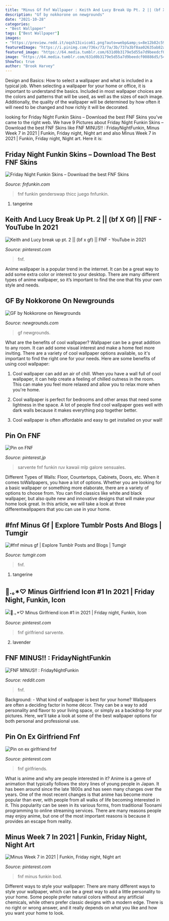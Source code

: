 ```yaml
---
title: "Minus Gf Fnf Wallpaper : Keith And Lucy Break Up Pt. 2 || (bf X Gf) || Fnf"
description: "Gf by nokkorone on newgrounds"
date: "2021-10-28"
categories:
- "Best Wallpaper"
tags: ["Best Wallpaper"]
images:
- "https://preview.redd.it/oqsh13ivico61.png?auto=webp&amp;s=8e12b82c593bb59f1418b51c7a4f9914d0e670ea"
featuredImage: "https://i.pinimg.com/736x/73/7a/3b/737a3bf8aa02635ab82a1c23b35c3a4d.jpg"
featured_image: "https://64.media.tumblr.com/631d0b3179e5d55a7d9beedcf00886d5/544989bdc5f69278-8b/s500x750/2a04ce9d3c02f03888120c39fed6e00925f63927.png"
image: "https://64.media.tumblr.com/631d0b3179e5d55a7d9beedcf00886d5/544989bdc5f69278-8b/s500x750/2a04ce9d3c02f03888120c39fed6e00925f63927.png"
ShowToc: true
author: "Brook Harvey"
---
```



Design and Basics: How to select a wallpaper and what is included in a typical job.
When selecting a wallpaper for your home or office, it is important to understand the basics. Included in most wallpaper choices are the colors and patterns that will be used, as well as the sizes of each image. Additionally, the quality of the wallpaper will be determined by how often it will need to be changed and how richly it will be decorated.

	

		
looking for Friday Night Funkin Skins – Download the best FNF Skins you've came to the right web. We have 9 Pictures about Friday Night Funkin Skins – Download the best FNF Skins like FNF MINUS!! : FridayNightFunkin, Minus Week 7 in 2021 | Funkin, Friday night, Night art and also Minus Week 7 in 2021 | Funkin, Friday night, Night art. Here it is:
		
    
## Friday Night Funkin Skins – Download The Best FNF Skins

<img loading=lazy src="https://fnfunkin.com/wp-content/uploads/photo-gallery/imported_from_media_libray/thumb/boy-girlfriend-skin.jpg?bwg=1619458537" onerror="this.onerror=null;this.src='https://tse3.mm.bing.net/th?id=OIP.41WrWNK_R6Kx1DDfDFTbPAHaEW&amp;pid=15.1';" alt="Friday Night Funkin Skins – Download the best FNF Skins">

_Source: fnfunkin.com_

>fnf funkin genderswap thicc juego fnfunkin. 

	

1. tangerine 

    
## Keith And Lucy Break Up Pt. 2 || (bf X Gf) || FNF - YouTube In 2021

<img loading=lazy src="https://i.pinimg.com/736x/22/d3/ce/22d3ce5f5221a19122fd52a68c12dc8e.jpg" onerror="this.onerror=null;this.src='https://tse3.mm.bing.net/th?id=OIP.Q6y78wwZeLDeC3jiRKuTaAHaFj&amp;pid=15.1';" alt="Keith and Lucy break up pt. 2 || (bf x gf) || FNF - YouTube in 2021">

_Source: pinterest.com_

>fnf. 

	

Anime wallpaper is a popular trend in the internet. It can be a great way to add some extra color or interest to your desktop. There are many different types of anime wallpaper, so it’s important to find the one that fits your own style and needs.

    
## GF By Nokkorone On Newgrounds

<img loading=lazy src="https://art.ngfiles.com/images/1545000/1545168_nokkorone_gf.png?f1608051606" onerror="this.onerror=null;this.src='https://tse2.mm.bing.net/th?id=OIP.3SCkbCdNh3UCBH0S4OeMlwHaLB&amp;pid=15.1';" alt="GF by Nokkorone on Newgrounds">

_Source: newgrounds.com_

>gf newgrounds. 

	

What are the benefits of cool wallpaper?
Wallpaper can be a great addition to any room. It can add some visual interest and make a home feel more inviting. There are a variety of cool wallpaper options available, so it's important to find the right one for your needs. Here are some benefits of using cool wallpaper: 
1. Cool wallpaper can add an air of chill. When you have a wall full of cool wallpaper, it can help create a feeling of chilled outness in the room. This can make you feel more relaxed and allow you to relax more when you're home. 

2. Cool wallpaper is perfect for bedrooms and other areas that need some lightness in the space. A lot of people find cool wallpaper goes well with dark walls because it makes everything pop together better. 

3. Cool wallpaper is often affordable and easy to get installed on your wall!

    
## Pin On FNF

<img loading=lazy src="https://i.pinimg.com/736x/73/7a/3b/737a3bf8aa02635ab82a1c23b35c3a4d.jpg" onerror="this.onerror=null;this.src='https://tse4.mm.bing.net/th?id=OIP.S_IS-XDYH5-47tWIW3xUUAHaK1&amp;pid=15.1';" alt="Pin on FNF">

_Source: pinterest.jp_

>sarvente fnf funkin ruv kawaii mlp galore sensuales. 

	

Different Types of Walls: Floor, Countertops, Cabinets, Doors, etc.
When it comes toWallpapers, you have a lot of options. Whether you are looking for a basic wallpaper or something more elaborate, there are a variety of options to choose from. You can find classics like white and black wallpaper, but also quite new and innovative designs that will make your home look great. In this article, we will take a look at three differentwallpapers that you can use in your home.

    
## #fnf Minus Gf | Explore Tumblr Posts And Blogs | Tumgir

<img loading=lazy src="https://64.media.tumblr.com/631d0b3179e5d55a7d9beedcf00886d5/544989bdc5f69278-8b/s500x750/2a04ce9d3c02f03888120c39fed6e00925f63927.png" onerror="this.onerror=null;this.src='https://tse3.mm.bing.net/th?id=OIP.6Rw_hsp38n9F32wA0tfakAAAAA&amp;pid=15.1';" alt="#fnf minus gf | Explore Tumblr Posts and Blogs | Tumgir">

_Source: tumgir.com_

>fnf. 

	

1. tangerine 

    
## 🍒.｡*♡ Minus Girlfriend Icon #1 In 2021 | Friday Night, Funkin, Icon

<img loading=lazy src="https://i.pinimg.com/236x/08/40/36/084036a7f5c871706c6f7e23ea2c6656.jpg?nii=t" onerror="this.onerror=null;this.src='https://tse3.mm.bing.net/th?id=OIP.XKMe1X46R-1pyUGbjuwOEQAAAA&amp;pid=15.1';" alt="🍒.｡*♡ Minus Girlfriend icon #1 in 2021 | Friday night, Funkin, Icon">

_Source: pinterest.com_

>fnf girlfriend sarvente. 

	

2. lavender 

    
## FNF MINUS!! : FridayNightFunkin

<img loading=lazy src="https://preview.redd.it/oqsh13ivico61.png?auto=webp&amp;s=8e12b82c593bb59f1418b51c7a4f9914d0e670ea" onerror="this.onerror=null;this.src='https://tse4.mm.bing.net/th?id=OIP.8-bnwnoOeNHtUUfVjUV-agHaHa&amp;pid=15.1';" alt="FNF MINUS!! : FridayNightFunkin">

_Source: reddit.com_

>fnf. 

	

Background: - What kind of wallpaper is best for your home?
Wallpapers are often a deciding factor in home décor. They can be a way to add personality and flavor to your living space, or simply as a backdrop for your pictures. Here, we'll take a look at some of the best wallpaper options for both personal and professional use.

    
## Pin On Ex Girlfriend Fnf

<img loading=lazy src="https://i.pinimg.com/736x/ec/3c/75/ec3c756c01854101f4bb6e9ebc8db819.jpg" onerror="this.onerror=null;this.src='https://tse4.mm.bing.net/th?id=OIP.JxDxqTFHDCGeqSU3LLtszwAAAA&amp;pid=15.1';" alt="Pin on ex girlfriend fnf">

_Source: pinterest.com_

>fnf girlfriends. 

	

What is anime and why are people interested in it?
Anime is a genre of animation that typically follows the story lines of young people in Japan. It has been around since the late 1800s and has seen many changes over the years. One of the most recent changes is that anime has become more popular than ever, with people from all walks of life becoming interested in it. This popularity can be seen in its various forms, from traditional Toonami programming to online streaming services. There are many reasons people may enjoy anime, but one of the most important reasons is because it provides an escape from reality.

    
## Minus Week 7 In 2021 | Funkin, Friday Night, Night Art

<img loading=lazy src="https://i.pinimg.com/736x/58/28/14/5828143f179f96d5e16ac72ee4387d0a.jpg" onerror="this.onerror=null;this.src='https://tse3.mm.bing.net/th?id=OIP.i-k3UYuosAEu7AyrDkaPCgHaFS&amp;pid=15.1';" alt="Minus Week 7 in 2021 | Funkin, Friday night, Night art">

_Source: pinterest.com_

>fnf minus funkin bod. 

	

Different ways to style your wallpaper:
There are many different ways to style your wallpaper, which can be a great way to add a little personality to your home. Some people prefer natural colors without any artificial chemicals, while others prefer classic designs with a modern edge. There is no right or wrong answer, and it really depends on what you like and how you want your home to look.

